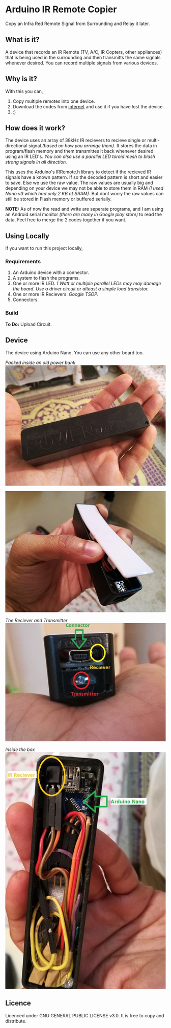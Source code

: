# Arduino IR Remote Copier

Copy an Infra Red Remote Signal from Surrounding and Relay it later.

## What is it?

A device that records an IR Remote (TV, A/C, IR Copters, other appliances) that is being used in the surrounding and then transmitts the same signals whenever desired.
You can record multiple signals from various devices.

## Why is it?

With this you can,

1. Copy multiple remotes into one device.
2. Download the codes from [internet](http://www.lirc.org/) and use it if you have lost the device.
3. :)

## How does it work?

The device uses an array of 38kHz IR recievers to recieve single or multi-directional signal._(based on how you arrange them)_.
It stores the data in program/flash memory and them transmittes it back whenever desired using an IR LED's. _You can also use a parallel LED toroid mesh to blash strong signals in all direction._

This uses the Arduino's IRRemote.h library to detect if the recieved IR signals have a known pattern. If so the decoded pattern is short and easier to save.
Else we use the raw value. The raw values are usually big and depending on your device we may not be able to store them in RAM _(I used Nano v3 which had only 2 KB of SRAM)_. But dont worry the raw values can still be stored in Flash memory or buffered serially.

**NOTE:** As of now the read and write are seperate programs, and I am using an Android serial monitor _(there are many in Google play store)_ to read the data. Feel free to merge the 2 codes together if you want.  

## Using Locally

If you want to run this project locally,

### Requirements

1. An Arduino device with a connector.
2. A system to flash the programs.
3. One or more IR LED. _1 Watt or multiple parallel LEDs may may damage the board. Use a driver circuit or alteast a simple load transistor._
4. One or more IR Recievers. _Google TSOP._
5. Connectors.

### Build

**To Do:** Upload Circuit.

## Device

The device using Arduino Nano. You can use any other board too.

_Packed inside an old power bank_
![](/docs/ir-packed.jpg)

![](/docs/ir-opening.jpg)

_The Reciever and Transmitter_
![](/docs/ir-front.jpg)

_Inside the box_
![](/docs/ir-inside.jpg)


## Licence

Licenced under GNU GENERAL PUBLIC LICENSE v3.0. It is free to copy and distribute.
